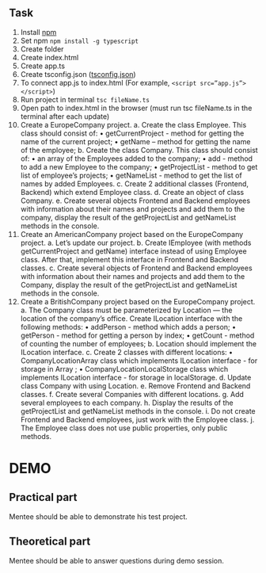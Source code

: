## Task

1. Install [npm](https://nodejs.org/en/download/)
2. Set npm
   `npm install -g typescript`
3. Create folder
4. Create index.html
5. Create app.ts
6. Create tsconfig.json ([tsconfig.json](https://www.typescriptlang.org/docs/handbook/tsconfig-json.html))
7. To connect app.js to index.html (For example, `<script src=”app.js”></script>`)
8. Run project in terminal
   `tsc fileName.ts`
9. Open path to index.html in the browser (must run tsc fileName.ts in the terminal after each update)
10. Create a EuropeCompany project.
    a. Create the class Employee. This class should consist of:
    •	getCurrentProject - method for getting the name of the current project;
    •	getName – method for getting  the name of the employee;
    b. Create the class Company. This class should consist of:
    •	an array of the Employees added to the company;
    •	add - method to add a new Employee to the company;
    •	getProjectList  - method to get list of employee’s projects;
    •	getNameList - method to get the list of names by added Employees.
    c. Create 2 additional classes (Frontend, Backend) which extend Employee class.
    d. Create an object of class Company.
    e. Create several objects Frontend and Backend employees with information about their names and projects and add them to the company, display the result of the getProjectList and getNameList methods in the console.
11. Create an AmericanCompany project based on the EuropeCompany project.
    a. Let’s update our project.
    b. Create IEmployee (with methods  getCurrentProject  and getName) interface instead of using Employee class. After that, implement this interface in Frontend and Backend classes.
    c. Create several objects of Frontend and Backend employees with information about their names and projects and add them to the Company, display the result of the getProjectList and getNameList methods in the console.
12. Create a BritishCompany project based on the EuropeCompany project.
    a. The Company class must be parameterized by Location — the location of the company’s office. Create ILocation interface with the following methods:
    •	addPerson - method which adds a person;
    •	getPerson - method for getting a person by index;
    •	getCount - method of counting the number of employees;
    b. Location should implement the ILocation interface.
    c. Create 2 classes with different locations:
    •	CompanyLocationArray class which implements ILocation interface - for storage in Array <type>;
    •	CompanyLocationLocalStorage class which implements ILocation interface - for storage in localStorage.
    d. Update class Company with using Location.
    e. Remove Frontend and Backend classes.
    f. Create several Companies with different locations.
    g. Add several employees to each company.
    h. Display the results of the getProjectList and getNameList methods in the console.
    i. Do not create Frontend and Backend employees, just work with the Employee class.
    j. The Employee class does not use public properties, only public methods.

# DEMO
## Practical part

Mentee should be able to demonstrate his test project.

## Theoretical part

Mentee should be able to answer questions during demo session.